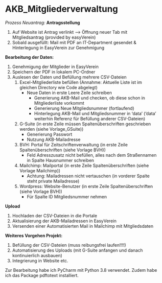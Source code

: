 # AKB_Mitgliederverwaltung

_Prozess Neuantrag:_
**Antragsstellung**
1. Auf Website ist Antrag verlinkt —> Öffnung neuer Tab mit Mitgliedsantrag (provided by easyVerein)
2. Sobald ausgefüllt: Mail mit PDF an IT-Department gesendet & Hinterlegung in EasyVerein zur Genehmigung

**Bearbeitung der Daten:**
1. Genehmigung der Mitglieder in EasyVerein
2. Speichern der PDF in lokalem PC-Ordner
3. Auslesen der Daten und Befüllung mehrere CSV-Dateien
    1. Excel-Mitgliederliste befüllen (Annahme: Aktuelle Liste ist im gleichen Directory wie Code abgelegt)
        - Neue Daten in erste Leere Zeile schreiben 
            - Generierung AKB-Mail und checken, ob diese schon in Mitgliederliste vorkommt
            - Generierung Neue Mitgliedsnummer (fortlaufend)
            - Hinterlegung AKB-Mail und Mitgliedsnummer in ‘data’ (‘data’ weiterhin Referenz für Befüllung anderer CSV-Dateien)
    2. G-Suite (in erste Zeile müssen Spaltenüberschriften geschrieben werden (siehe Vorlage_GSuite))
        - Generierung Passwort
        - Nutzung AKB-Mailadresse
    3. BVH: Portal für Zeitschriftenverwaltung (in erste Zeile Spaltenüberschriften (siehe Vorlage BVH))
        - Feld Adresszusatz nicht befüllen, alles nach dem Straßennamen in Spalte Hausnummer schreiben
    4. Mailchimp: Mailportal (in erste Zeile Spaltenüberschriften (siehe Vorlage Mailchimp))
        - Achtung: Mailadressen nicht vertauschen (in vorderer Spalte steht private Mailadresse)
    5. Wordpress: Website-Benutzer (in erste Zeile Spaltenüberschriften (siehe Vorlage BVH))
        - Für Spalte ID Mitgliedsnummer nehmen

**Upload**
1. Hochladen der CSV-Dateien in die Portale
2. Aktualisierung der AKB-Mailadressen in EasyVerein
3. Versenden einer Automatisierten Mail in Mailchimp mit Mitgliedsdaten

**Weiteres Vorgehen Projekt:**
1. Befüllung der CSV-Dateien (muss reibungsfrei laufen!!!!)
2. Automatisierung des Uploads (mit G-Suite anfangen und danach kontinuierlich ausbauen)
3. Integrierung in Website etc.



Zur Bearbeitung habe ich PyCharm mit Python 3.8 verwendet. Zudem habe ich das Package pdftotext installiert.
